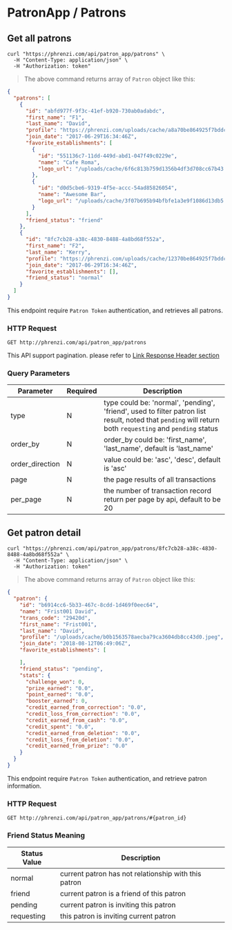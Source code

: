 # PatronApp / Patrons

## Get all patrons

```shell
curl "https://phrenzi.com/api/patron_app/patrons" \
  -H "Content-Type: application/json" \
  -H "Authorization: token"
```

> The above command returns array of `Patron` object like this:

```json
{
  "patrons": [
    {
      "id": "abfd977f-9f3c-41ef-b920-730ab0adabdc",
      "first_name": "F1",
      "last_name": "David",
      "profile": "https://phrenzi.com/uploads/cache/a8a70be864925f7bddc0bcf93fa89986.jpeg",
      "join_date": "2017-06-29T16:34:46Z",
      "favorite_establishments": [
        {
          "id": "551136c7-11dd-449d-abd1-047f49c0229e",
          "name": "Cafe Roma",
          "logo_url": "/uploads/cache/6f6c813b759d1356b4df3d708cc67b43.jpeg"
        },
        {
          "id": "d0d5cbe6-9319-4f5e-accc-54ad85826054",
          "name": "Awesome Bar",
          "logo_url": "/uploads/cache/3f07b695b94bfbfe1a3e9f1086d13db5.jpeg"
        }
      ],
      "friend_status": "friend"
    },
    {
      "id": "8fc7cb28-a38c-4830-8488-4a8bd68f552a",
      "first_name": "F2",
      "last_name": "Kerry",
      "profile": "https://phrenzi.com/uploads/cache/12370be864925f7bddc0bcf93fa89123.jpeg",
      "join_date": "2017-06-29T16:34:46Z",
      "favorite_establishments": [],
      "friend_status": "normal"
    }
  ]
}

```

This endpoint require `Patron Token` authentication, and retrieves all patrons.

### HTTP Request

`GET http://phrenzi.com/api/patron_app/patrons`

<aside class="info">This API support pagination. please refer to <a
href="#link-response-header">Link Response Header section</a></aside>

### Query Parameters

Parameter | Required | Description
--------- | ----------- | ----------
type | N | type could be: 'normal', 'pending', 'friend', used to filter patron list result, noted that `pending` will return both `requesting` and `pending` status
order_by | N | order_by could be: 'first_name', 'last_name', default is 'last_name'
order_direction | N | value could be: 'asc', 'desc', default is 'asc'
page | N | the page results of all transactions
per_page | N | the number of transaction record return per page by api, default to be 20

## Get patron detail

```shell
curl "https://phrenzi.com/api/patron_app/patrons/8fc7cb28-a38c-4830-8488-4a8bd68f552a" \
  -H "Content-Type: application/json" \
  -H "Authorization: token"
```

> The above command returns array of `Patron` object like this:

```json
{
  "patron": {
    "id": "b6914cc6-5b33-467c-8cdd-1d469f0eec64",
    "name": "Frist001 David",
    "trans_code": "29420d",
    "first_name": "Frist001",
    "last_name": "David",
    "profile": "/uploads/cache/b0b1563578aecba79ca3604db8cc43d0.jpeg",
    "join_date": "2018-08-12T06:49:06Z",
    "favorite_establishments": [

    ],
    "friend_status": "pending",
    "stats": {
      "challenge_won": 0,
      "prize_earned": "0.0",
      "point_earned": "0.0",
      "booster_earned": 0,
      "credit_earned_from_correction": "0.0",
      "credit_loss_from_correction": "0.0",
      "credit_earned_from_cash": "0.0",
      "credit_spent": "0.0",
      "credit_earned_from_deletion": "0.0",
      "credit_loss_from_deletion": "0.0",
      "credit_earned_from_prize": "0.0"
    }
  }
}
```

This endpoint require `Patron Token` authentication, and retrieve patron information.

### HTTP Request

`GET http://phrenzi.com/api/patron_app/patrons/#{patron_id}`

### Friend Status Meaning

Status Value | Description
--------- | ----------
normal | current patron has not relationship with this patron
friend | current patron is a friend of this patron
pending | current patron is inviting this patron
requesting | this patron is inviting current patron
